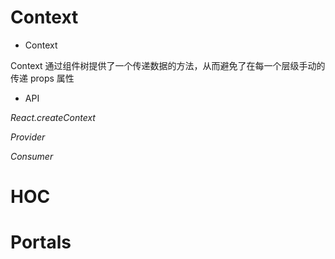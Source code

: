 # Context
* Context

Context 通过组件树提供了一个传递数据的方法，从而避免了在每一个层级手动的传递 props 属性
* API

*React.createContext*

*Provider*

*Consumer*
# HOC
# Portals

